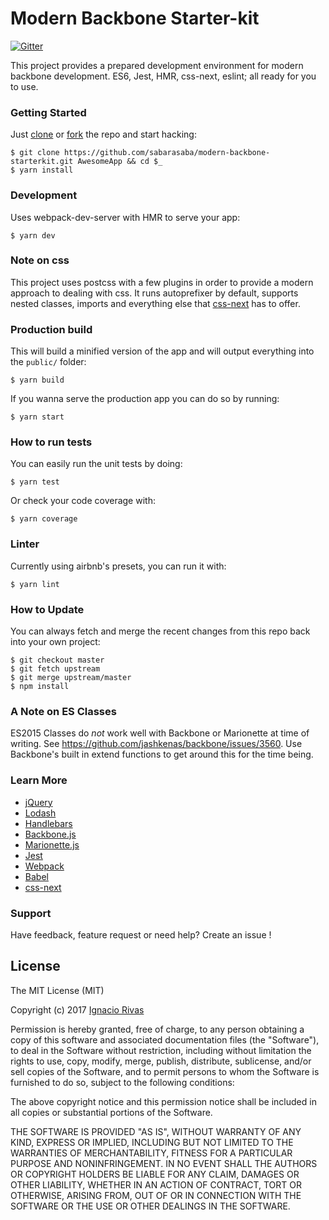 # Modern Backbone Starter-kit

[![Gitter](http://img.shields.io/badge/chat-online-brightgreen.svg?style=flat)](https://gitter.im/sabarasaba/modern-backbone-starterkit)

This project provides a prepared development environment for modern backbone
development. ES6, Jest, HMR, css-next, eslint; all ready for you to use.


### Getting Started

Just [clone](github-windows://openRepo/https://github.com/sabarasaba/modern-backbone-starterkit) or [fork](https://github.com/sabarasaba/modern-backbone-starterkit/fork) the repo and start hacking:

```shell
$ git clone https://github.com/sabarasaba/modern-backbone-starterkit.git AwesomeApp && cd $_
$ yarn install
```

### Development
Uses webpack-dev-server with HMR to serve your app:

```shell
$ yarn dev
```

### Note on css
This project uses postcss with a few plugins in order to provide a modern approach
to dealing with css. It runs autoprefixer by default, supports nested classes,
imports and everything else that [css-next](http://cssnext.io/) has to offer.

### Production build
This will build a minified version of the app and will output everything into
the `public/` folder:

```shell
$ yarn build
```

If you wanna serve the production app you can do so by running:

```shell
$ yarn start
```

### How to run tests

You can easily run the unit tests by doing:

```shell
$ yarn test
```

Or check your code coverage with:

```shell
$ yarn coverage
```

### Linter
Currently using airbnb's presets, you can run it with:

```shell
$ yarn lint
```

### How to Update

You can always fetch and merge the recent changes from this repo back into
your own project:

```shell
$ git checkout master
$ git fetch upstream
$ git merge upstream/master
$ npm install
```

### A Note on ES Classes
ES2015 Classes do *not* work well with Backbone or Marionette at time of writing. See https://github.com/jashkenas/backbone/issues/3560. Use Backbone's built in extend functions to get around this for the time being.


### Learn More

 * [jQuery](https://jquery.com/)
 * [Lodash](https://lodash.com/)
 * [Handlebars](http://handlebarsjs.com/)
 * [Backbone.js](http://backbonejs.org/)
 * [Marionette.js](http://marionettejs.com/)
 * [Jest](https://facebook.github.io/jest/)
 * [Webpack](https://webpack.js.org/)
 * [Babel](https://babeljs.io/)
 * [css-next](http://cssnext.io/)

### Support

Have feedback, feature request or need help? Create an issue !

## License

The MIT License (MIT)

Copyright (c) 2017 [Ignacio Rivas](https://github.com/sabarasaba)

Permission is hereby granted, free of charge, to any person obtaining a copy
of this software and associated documentation files (the "Software"), to deal
in the Software without restriction, including without limitation the rights
to use, copy, modify, merge, publish, distribute, sublicense, and/or sell
copies of the Software, and to permit persons to whom the Software is
furnished to do so, subject to the following conditions:

The above copyright notice and this permission notice shall be included in
all copies or substantial portions of the Software.

THE SOFTWARE IS PROVIDED "AS IS", WITHOUT WARRANTY OF ANY KIND, EXPRESS OR
IMPLIED, INCLUDING BUT NOT LIMITED TO THE WARRANTIES OF MERCHANTABILITY,
FITNESS FOR A PARTICULAR PURPOSE AND NONINFRINGEMENT. IN NO EVENT SHALL THE
AUTHORS OR COPYRIGHT HOLDERS BE LIABLE FOR ANY CLAIM, DAMAGES OR OTHER
LIABILITY, WHETHER IN AN ACTION OF CONTRACT, TORT OR OTHERWISE, ARISING FROM,
OUT OF OR IN CONNECTION WITH THE SOFTWARE OR THE USE OR OTHER DEALINGS IN
THE SOFTWARE.
